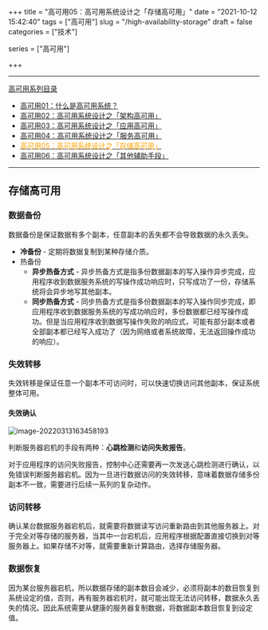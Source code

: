 +++
title = "高可用05：高可用系统设计之「存储高可用」"
date = "2021-10-12 15:42:40"
tags = ["高可用"]
slug = "/high-availability-storage"
draft = false
categories = ["技术"]

series = ["高可用"]

+++



------

[高可用系列目录](https://kiwi4814.github.io/series/2021/10/高可用/)

- [高可用01：什么是高可用系统？](https://kiwi4814.github.io/posts/2021/high-availability-concept/)
- [高可用02：高可用系统设计之「架构高可用」](https://kiwi4814.github.io/posts/2021/high-availability-architecture/)
- [高可用03：高可用系统设计之「应用高可用」](https://kiwi4814.github.io/posts/2021/high-availability-application/)
- [高可用04：高可用系统设计之「服务高可用」](https://kiwi4814.github.io/posts/2021/high-availability-server/)
- [<font color="orange">高可用05：高可用系统设计之「存储高可用」</font>](https://kiwi4814.github.io/posts/2021/high-availability-storage/)
- [高可用06：高可用系统设计之「其他辅助手段」](https://kiwi4814.github.io/posts/2021/high-availability-aids/)

------

## 存储高可用

### 数据备份

数据备份是保证数据有多个副本，任意副本的丢失都不会导致数据的永久丢失。

- **冷备份** - 定期将数据复制到某种存储介质。
- 热备份
  - **异步热备方式** - 异步热备方式是指多份数据副本的写入操作异步完成，应用程序收到数据服务系统的写操作成功响应时，只写成功了一份，存储系统将会异步地写其他副本。
  - **同步热备方式** - 同步热备方式是指多份数据副本的写入操作同步完成，即应用程序收到数据服务系统的写成功响应时，多份数据都已经写操作成功。但是当应用程序收到数据写操作失败的响应式，可能有部分副本或者全部副本都已经写入成功了（因为网络或者系统故障，无法返回操作成功的响应）。

### 失效转移

失效转移是保证任意一个副本不可访问时，可以快速切换访问其他副本，保证系统整体可用。

#### 失效确认

![image-20220313163458193](https://kiwi4814-1256211473.cos.ap-nanjing.myqcloud.com/img/image-20220313163458193.png)

判断服务器宕机的手段有两种：**心跳检测**和**访问失败报告**。

对于应用程序的访问失败报告，控制中心还需要再一次发送心跳检测进行确认，以免错误判断服务器宕机。因为一旦进行数据访问的失效转移，意味着数据存储多份副本不一致，需要进行后续一系列的复杂动作。

### 访问转移

确认某台数据服务器宕机后，就需要将数据读写访问重新路由到其他服务器上。对于完全对等存储的服务器，当其中一台宕机后，应用程序根据配置直接切换到对等服务器上。如果存储不对等，就需要重新计算路由，选择存储服务器。

### 数据恢复

因为某台服务器宕机，所以数据存储的副本数目会减少，必须将副本的数目恢复到系统设定的值，否则，再有服务器宕机时，就可能出现无法访问转移，数据永久丢失的情况。因此系统需要从健康的服务器复制数据，将数据副本数目恢复到设定值。
